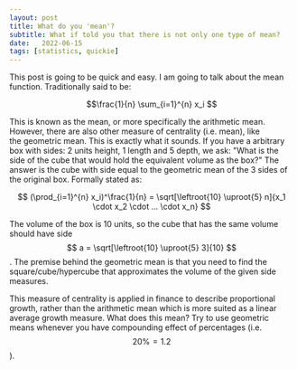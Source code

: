 ```yaml
---
layout: post
title: What do you 'mean'?
subtitle: What if told you that there is not only one type of mean?
date:   2022-06-15
tags: [statistics, quickie]
---
```


This post is going to be quick and easy. I am going to talk about the mean function. Traditionally said to be:

$$\frac{1}{n} \sum_{i=1}^{n} x_i $$

This is known as the mean, or more specifically the arithmetic mean. However, there are also other measure of centrality (i.e. mean), like  
the geometric mean. This is exactly what it sounds. If you have a arbitrary box with sides: 2 units height, 1 length and 5 depth, we ask: "What is the 
side of the cube that would hold the equivalent volume as the box?" The answer is the cube with side equal to the geometric mean of the 3 sides of the original box.
Formally stated as:

$$ (\prod_{i=1}^{n} x_i)^\frac{1}{n} = \sqrt[\leftroot{10} \uproot{5} n]{x_1 \cdot x_2 \cdot ... \cdot x_n} $$

The volume of the box is 10 units, so the cube that has the same volume should have side $$ a = \sqrt[\leftroot{10} \uproot{5} 3]{10} $$.
The premise behind the geometric mean is that you need to find the square/cube/hypercube that approximates the volume of the 
given side measures. 

This measure of centrality is applied in finance to describe proportional growth, rather than the arithmetic mean which is more suited
as a linear average growth measure. What does this mean? Try to use geometric means whenever you have compounding effect of percentages 
(i.e. $$20\% = 1.2$$).


